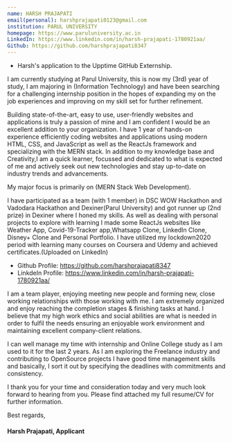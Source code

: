 ```yaml
---
name: HARSH PRAJAPATI
email(personal): harshprajapati0123@gmail.com
institution: PARUL UNIVERSITY
homepage: https://www.paruluniversity.ac.in
LinkedIn: https://www.linkedin.com/in/harsh-prajapati-1780921aa/
Github: https://github.com/harshprajapati8347
---
```


- Harsh's application to the Upptime GitHub Externship.

<p>I am currently studying at Parul University, this is now my (3rd) year of study, I am majoring in (Information Technology) and have been searching for a challenging internship position in the hopes of expanding my on the job experiences and improving on my skill set for further refinement.</p>

<p>Building state-of-the-art, easy to use, user-friendly websites and applications is truly a passion of mine and I am confident I would be an excellent addition to your organization. I have 1 year of hands-on experience efficiently coding websites and applications using modern HTML, CSS, and JavaScript as well as the ReactJs framework and specializing with the MERN stack. In addition to my knowledge base and Creativity,I am a quick learner, focussed and dedicated to what is expected of me and actively seek out new technologies and stay up-to-date on industry trends and advancements.</p>

<p> My major focus is primarily on (MERN Stack Web Development).</p>

<p>I have participated as a team (with 1 member) in DSC WOW Hackathon and Vadodara Hackathon and Dexiner(Parul University) and got runner up (2nd prize) in Dexiner where I honed my skills. As well as dealing with personal projects to explore with learning I made some ReactJs websites like Weather App, Covid-19-Tracker app,Whatsapp Clone, LinkedIn Clone, Disney+ Clone and Personal Portfolio. I have utilized my lockdown2020 period with learning many courses on Coursera and Udemy and achieved certificates.(Uploaded on LinkedIn)</p>

- Github Profile: https://github.com/harshprajapati8347
- LinkdeIn Profile: https://www.linkedin.com/in/harsh-prajapati-1780921aa/

<p>I am a team player, enjoying meeting new people and forming new, close working relationships with those working with me. I am extremely organized and enjoy reaching the completion stages & finishing tasks at hand. I believe that my high work ethics and social abilities are what is needed in order to fulfil the needs ensuring an enjoyable work environment and maintaining excellent company-client relations.</p>

<p>I can well manage my time with internship and Online College study as I am used to it for the last 2 years. As I am exploring the Freelance industry and contributing to OpenSource projects I have good time management skills and basically, I sort it out by specifying the deadlines with commitments and consistency.</p>

<p>I thank you for your time and consideration today and very much look forward to hearing from you. Please find attached my full resume/CV for further information.</p>

<p>Best regards,</p>
<h4>Harsh Prajapati, Applicant</h4>
